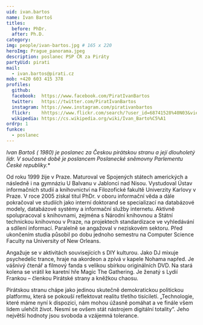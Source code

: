 ```yaml
---
uid: ivan.bartos
name: Ivan Bartoš
titles:
  before: PhDr. 
  after: Ph.D.
category:
img: people/ivan-bartos.jpg # 165 x 220
heroImg: Prague_panorama.jpeg
description: poslanec PSP ČR za Piráty
partyUid: pirati
mail:
  - ivan.bartos@pirati.cz
mob: +420 603 415 378
profiles:
  github:
  facebook:  https://www.facebook.com/PiratIvanBartos
  twitter:   https://twitter.com/PiratIvanBartos
  instagram: https://www.instagram.com/pirativanbartos
  flickr:    hhttps://www.flickr.com/search/?user_id=68741528%40N03&view_all=1&text=ivan%20barto%C5%A1
  wikipedia: https://cs.wikipedia.org/wiki/Ivan_Barto%C5%A1
ordrp: 1
funkce: 
  - poslanec
---
```


**Ivan Bartoš (* 1980) je poslanec za Českou pirátskou stranu a její dlouholetý lídr. V současné době je poslancem Poslanecké sněmovny Parlementu České republiky.** 

Od roku 1999 žije v Praze. Maturoval ve Spojených státech amerických a následně i na gymnáziu U Balvanu v Jablonci nad Nisou. Vystudoval Ústav informačních studií a knihovnictví na Filozofické fakultě Univerzity Karlovy v Praze. V roce 2005 získal titul PhDr. v oboru informační věda a dále pokračoval ve studiích jako interní doktorand se specializací na databázové modely, databázové systémy a informační služby internetu. Aktivně spolupracoval s knihovnami, zejména s Národní knihovnou a Státní technickou knihovnou v Praze, na projektech standardizace ve vyhledávání a sdílení informací. Paralelně se angažoval v neziskovém sektoru. Před ukončením studia působil po dobu jednoho semestru na Computer Science Faculty na University of New Orleans.

Angažuje se v aktivitách souvisejících s DIY kulturou. Jako DJ mixuje psychedelic trance, hraje na akordeon a zpívá v kapele Nohama napřed. Je vášnivý čtenář a filmový fanda s velikou sbírkou originálních DVD. Na stará kolena se vrátil ke karetní hře Magic The Gathering. Je ženatý s Lydií Frankou – členkou Pirátské strany a kněžkou chaosu.

Pirátskou stranu chápe jako jedinou skutečně demokratickou politickou platformu, která se pokouší reflektovat realitu třetího tisíciletí. „Technologie, které máme nyní k dispozici, nám mohou úžasně pomáhat a ve finále všem lidem ulehčit život. Nesmí se ovšem stát nástrojem digitální totality“. Jeho největší hodnoty jsou svoboda a vzájemná tolerance.
